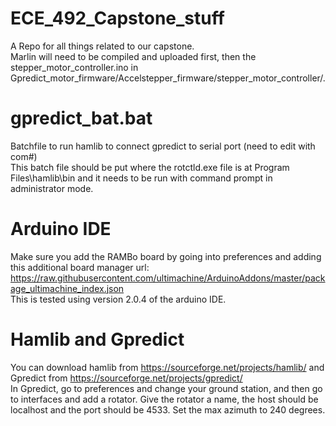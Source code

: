 # ECE_492_Capstone_stuff
A Repo for all things related to our capstone. <br />
Marlin will need to be compiled and uploaded first, then the stepper_motor_controller.ino in Gpredict_motor_firmware/Accelstepper_firmware/stepper_motor_controller/.

# gpredict_bat.bat
Batchfile to run hamlib to connect gpredict to serial port (need to edit with com#)<br />
This batch file should be put where the rotctld.exe file is at Program Files\hamlib\bin and it needs to be run with command prompt in administrator mode.

# Arduino IDE
Make sure you add the RAMBo board by going into preferences and adding this additional board manager url:
https://raw.githubusercontent.com/ultimachine/ArduinoAddons/master/package_ultimachine_index.json <br />
This is tested using version 2.0.4 of the arduino IDE.

# Hamlib and Gpredict
You can download hamlib from https://sourceforge.net/projects/hamlib/ and Gpredict from https://sourceforge.net/projects/gpredict/ <br />
In Gpredict, go to preferences and change your ground station, and then go to interfaces and add a rotator. Give the rotator a name, the host should be localhost and the port should be 4533. Set the max azimuth to 240 degrees.
